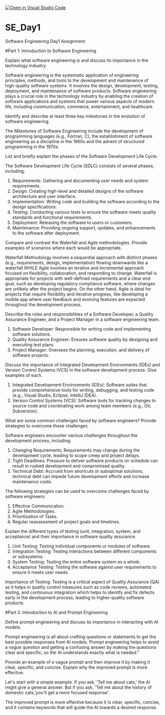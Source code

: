 [![Open in Visual Studio Code](https://classroom.github.com/assets/open-in-vscode-2e0aaae1b6195c2367325f4f02e2d04e9abb55f0b24a779b69b11b9e10269abc.svg)](https://classroom.github.com/online_ide?assignment_repo_id=15533939&assignment_repo_type=AssignmentRepo)
# SE_Day1
Software Engineering Day1 Assignment

#Part 1: Introduction to Software Engineering

Explain what software engineering is and discuss its importance in the technology industry.

Software engineering is the systematic application of engineering principles, methods, and tools to the development and maintenance of high-quality software systems. It involves the design, development, testing, deployment, and maintenance of software products. Software engineering plays a crucial role in the technology industry by enabling the creation of software applications and systems that power various aspects of modern life, including communication, commerce, entertainment, and healthcare.

Identify and describe at least three key milestones in the evolution of software engineering.

The Milestones of Software Engineering include the development of programming languages (e.g., Fortran, C), the establishment of software engineering as a discipline in the 1960s and the advent of structured programming in the 1970s.

List and briefly explain the phases of the Software Development Life Cycle.

The Software Development Life Cycle (SDLC) consists of several phases, including:
1. Requirements: Gathering and documenting user needs and system requirements.
2. Design: Creating high-level and detailed designs of the software architecture and user interface.
3. Implementation: Writing code and building the software according to the design specifications.
4. Testing: Conducting various tests to ensure the software meets quality standards and functional requirements.
5. Deployment: Releasing the software to users or customers.
6. Maintenance: Providing ongoing support, updates, and enhancements to the software after deployment.

Compare and contrast the Waterfall and Agile methodologies. Provide examples of scenarios where each would be appropriate.

Waterfall Methodology involves a sequential approach with distinct phases (e.g., requirements, design, implementation) flowing downwards like a waterfall WHILE Agile involves an terative and incremental approach focused on flexibility, collaboration, and responding to change. Waterfall is appropriate for projects with well-defined requirements and a clear end goal, such as developing regulatory compliance software, where changes are unlikely after the project begins. On the other hand, Agile is ideal for projects that require flexibility and iterative progress, like developing a mobile app where user feedback and evolving features are expected throughout the development process.

Describe the roles and responsibilities of a Software Developer, a Quality Assurance Engineer, and a Project Manager in a software engineering team.

1. Software Developer: Responsible for writing code and implementing software solutions.
2. Quality Assurance Engineer: Ensures software quality by designing and executing test plans.
3. Project Manager: Oversees the planning, execution, and delivery of software projects.

Discuss the importance of Integrated Development Environments (IDEs) and Version Control Systems (VCS) in the software development process. Give examples of each.

1. Integrated Development Environments (IDEs): Software suites that provide comprehensive tools for writing, debugging, and testing code (e.g., Visual Studio, Eclipse, IntelliJ IDEA).
2. Version Control Systems (VCS): Software tools for tracking changes to source code and coordinating work among team members (e.g., Git, Subversion).

What are some common challenges faced by software engineers? Provide strategies to overcome these challenges.

Software engineers encounter various challenges throughout the development process, including:
1. Changing Requirements: Requirements may change during the development cycle, leading to scope creep and project delays.
2. Tight Deadlines: Pressure to deliver software products on schedule can result in rushed development and compromised quality.
3. Technical Debt: Accrued from shortcuts or suboptimal solutions, technical debt can impede future development efforts and increase maintenance costs.

The following strategies can be used to overcome challenges faced by software engineers: 

1. Effective Communication.
2. Agile Methodologies.
3. Prioritization of Tasks.
4. Regular reassessment of project goals and timelines.

Explain the different types of testing (unit, integration, system, and acceptance) and their importance in software quality assurance.

1. Unit Testing: Testing individual components or modules of software.
2. Integration Testing: Testing interactions between different components or subsystems.
3. System Testing: Testing the entire software system as a whole.
4. Acceptance Testing: Testing the software against user requirements to ensure it meets user needs.
   
Importance of Testing: Testing is a critical aspect of Quality Assurance (QA) as it helps in quality control measures such as code reviews, automated testing, and continuous integration which helps to identify and fix defects early in the development process, leading to higher-quality software products.

#Part 2: Introduction to AI and Prompt Engineering

Define prompt engineering and discuss its importance in interacting with AI models.

Prompt engineering is all about crafting questions or statements to get the best possible responses from AI models. Prompt engineering helps to avoid a vague question and getting a confusing answer by making the questions clear and specific, so the AI understands exactly what is needed."

Provide an example of a vague prompt and then improve it by making it clear, specific, and concise. Explain why the improved prompt is more effective.

Let's start with a simple example. If you ask, 'Tell me about cats,' the AI might give a general answer.
But if you ask, 'Tell me about the history of domestic cats,'you'll get a more focused response'.

The improved prompt is more effective because it is clear, specific, concise, and it contains keywords that will guide the AI towards a desired response.
